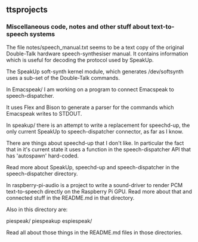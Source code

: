 ## ttsprojects

### Miscellaneous code, notes and other stuff about text-to-speech systems

The file notes/speech_manual.txt seems to be a text copy of the original
Double-Talk hardware speech-synthesiser manual.  It contains information
which is useful for decoding the protocol used by SpeakUp.

The SpeakUp soft-synth kernel module, which generates /dev/softsynth uses a
sub-set of the Double-Talk commands.

In Emacspeak/ I am working on a program to connect Emacspeak to 
speech-dispatcher.

It uses Flex and Bison to generate a parser for the commands which Emacspeak 
writes to STDOUT.

In speakup/ there is an attempt to write a replacement for speechd-up, the
only current SpeakUp to speech-dispatcher connector, as far as I know.

There are things about speechd-up that I don't like.  In particular the fact 
that in it's current state it uses a function in the speech-dispatcher API that 
has 'autospawn' hard-coded.

Read more about SpeakUp, speechd-up and speech-dispatcher in the 
speech-dispatcher directory.

In raspberry-pi-audio is a project to write a sound-driver to render PCM 
text-to-speech directly on the Raspberry Pi GPU.  Read more about that and 
connected stuff in the README.md in that directory.

Also in this directory are:

piespeak/
piespeakup
espiespeak/

Read all about those things in the README.md files in those directories.








